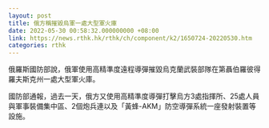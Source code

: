 ```yaml
---
layout: post
title: 俄方稱摧毀烏軍一處大型軍火庫
date: 2022-05-30 00:58:32.000000000 +08:00
link: https://news.rthk.hk/rthk/ch/component/k2/1650724-20220530.htm
categories: rthk
---
```


俄羅斯國防部說，俄軍使用高精準度遠程導彈摧毀烏克蘭武裝部隊在第聶伯羅彼得羅夫斯克州一處大型軍火庫。

國防部通報，過去一天，俄方又使用高精準度導彈打擊烏方3處指揮所、25處人員與軍事裝備集中區、2個炮兵連以及「黃蜂-AKM」防空導彈系統一座發射裝置等設施。
　
